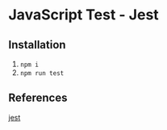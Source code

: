 # JavaScript Test - Jest

## Installation

1. `npm i`
2. `npm run test`

## References

[jest](https://jestjs.io/docs/getting-started)

